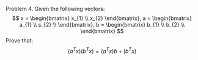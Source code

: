 Problem 4. Given the following vectors:
$$
x = \begin{bmatrix}
x_{1} \\
x_{2}
\end{bmatrix}, 
a = \begin{bmatrix}
a_{1} \\
s_{2} \\
\end{bmatrix}, 
b = \begin{bmatrix}
b_{1} \\
b_{2} \\
\end{bmatrix}
$$
Prove that:
$$
(a^Tx)(b^Tx) = (a^Tx)b + (b^Tx)
$$